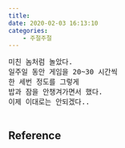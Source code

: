 ```yaml
---
title: 
date: 2020-02-03 16:13:10
categories:
    - 주절주절
---
```


<pre>
미친 놈처럼 놀았다.
일주일 동안 게임을 20~30 시간씩
한 세번 정도를 그렇게
밥과 잠을 안챙겨가면서 했다.
이제 이대로는 안되겠다..

</pre>

## Reference

